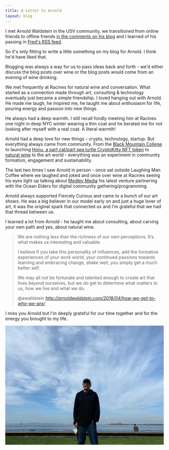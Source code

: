 ```yaml
---
title: A Letter to Arnold
layout: blog
---
```


I met Arnold Waldstein in the USV community, we transitioned from online friends to offline friends [in the comments on his blog](http://arnoldwaldstein.com/2014/02/inspiration-is-for-amateurs-the-rest-of-us-just-show-up-and-get-to-work/#comment-1307091198) and I learned of his passing in [Fred's RSS feed](https://avc.com/2020/11/we-will-miss-you-arnold/).

So it's only fitting to write a little something on my blog for Arnold. I think he'd have liked that.

Blogging was always a way for us to pass ideas back and forth - we'd either discuss the blog posts over wine or the blog posts would come from an evening of wine drinking.

We met frequently at Racines for natural wine and conversation. What started as a connection made through art, consulting & technology eventually just became a simple friendship. I loved hanging out with Arnold. He made me laugh, he inspired me, he taught me about enthusiasm for life, pouring energy and passion into new things.

He always had a deep warmth. I still recall fondly meeting him at Racines one night in deep NYC winter wearing a thin coat and he berated me for not looking after myself with a real coat. A literal warmth!

Arnold had a deep love for new things - crypto, technology, startup. But everything always came from community. From the [Black Mountain College](http://arnoldwaldstein.com/2017/09/black-mountain-college-a-visionary-paradigm-of-learning/) to launching [Honu, a part cat/part sea turtle CryptoKitty NFT token](http://arnoldwaldstein.com/2018/11/revisiting-honu-cryptokitty-experiment-platforming-social-good/) to [natural wine](http://arnoldwaldstein.com/2014/04/stephane-tissot-racines-the-jura-new-york-natural-wine-and-me/) to the art world - everything was an experiment in community formation, engagement and sustainability.

The last two times I saw Arnold in person - once sat outside Laughing Man Coffee where we laughed and joked and once over wine at Racines seeing his eyes light up talking about [Medley Media](https://medleymedia.org/) his latest venture partnering with the Ocean Elders for digital community gathering/programming. 

Arnold always supported Fiercely Curious and came to a bunch of our art shows. He was a big believer in our model early on and just a huge lover of art, it was the original spark that connected us and I'm grateful that we had that thread between us.

I learned a lot from Arnold - he taught me about consulting, about carving your own path and yes, about natural wine.

<blockquote class="quoteback" darkmode="" data-title="How%20we%20get%20to%20who%20we%20are" data-author="@awaldstein" cite="http://arnoldwaldstein.com/2018/04/how-we-get-to-who-we-are/">
<p>We are nothing less than the richness of our own perceptions. It’s what makes us interesting and valuable.</p>
<p>I believe if you take this personality of influences, add the formative experiences of your work world, your continued passions towards learning and embracing change, shake well, you simply get a much better self.</p>
<p>We may all not be fortunate and talented enough to create art that lives beyond ourselves, but we do get to determine what matters to us, how we live and what we do.</p>
<footer>@awaldstein <cite><a href="http://arnoldwaldstein.com/2018/04/how-we-get-to-who-we-are/">http://arnoldwaldstein.com/2018/04/how-we-get-to-who-we-are/</a></cite></footer>
</blockquote>
<script note="" src="https://cdn.jsdelivr.net/gh/Blogger-Peer-Review/quotebacks@1/quoteback.js"></script>

I miss you Arnold but I'm deeply grateful for our time together and for the energy you brought to my life.

![](/images/arnold.jpg)



